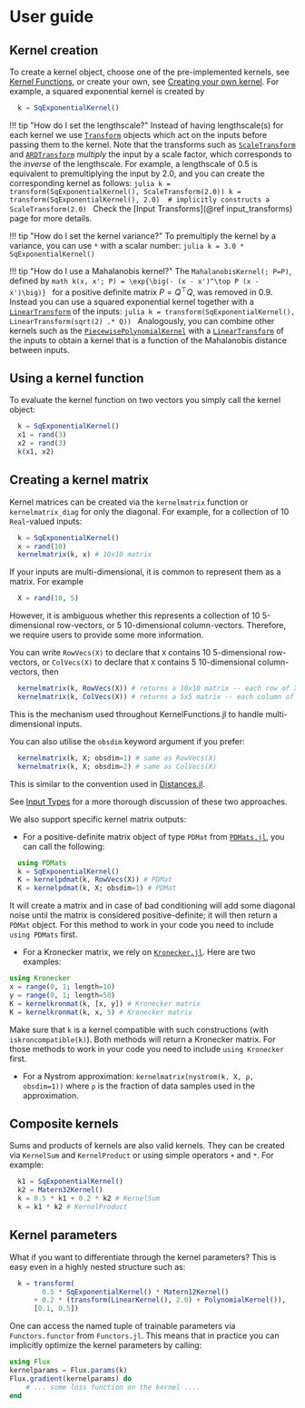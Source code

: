 # User guide

## Kernel creation

To create a kernel object, choose one of the pre-implemented kernels, see [Kernel Functions](@ref), or create your own, see [Creating your own kernel](@ref).
For example, a squared exponential kernel is created by
```julia
  k = SqExponentialKernel()
```

!!! tip "How do I set the lengthscale?"
    Instead of having lengthscale(s) for each kernel we use [`Transform`](@ref) objects which act on the inputs before passing them to the kernel. Note that the transforms such as [`ScaleTransform`](@ref) and [`ARDTransform`](@ref) _multiply_ the input by a scale factor, which corresponds to the _inverse_ of the lengthscale.
    For example, a lengthscale of 0.5 is equivalent to premultiplying the input by 2.0, and you can create the corresponding kernel as follows:
    ```julia
      k = transform(SqExponentialKernel(), ScaleTransform(2.0))
      k = transform(SqExponentialKernel(), 2.0)  # implicitly constructs a ScaleTransform(2.0)
    ```
    Check the [Input Transforms](@ref input_transforms) page for more details.

!!! tip "How do I set the kernel variance?"
    To premultiply the kernel by a variance, you can use `*` with a scalar number:
    ```julia
      k = 3.0 * SqExponentialKernel()
    ```

!!! tip "How do I use a Mahalanobis kernel?"
    The `MahalanobisKernel(; P=P)`, defined by
    ```math
    k(x, x'; P) = \exp{\big(- (x - x')^\top P (x - x')\big)}
    ```
    for a positive definite matrix $P = Q^\top Q$, was removed in 0.9. Instead you can
    use a squared exponential kernel together with a [`LinearTransform`](@ref) of
    the inputs:
    ```julia
    k = transform(SqExponentialKernel(), LinearTransform(sqrt(2) .* Q))
    ```
    Analogously, you can combine other kernels such as the
    [`PiecewisePolynomialKernel`](@ref) with a [`LinearTransform`](@ref) of the
    inputs to obtain a kernel that is a function of the Mahalanobis distance
    between inputs.

## Using a kernel function

To evaluate the kernel function on two vectors you simply call the kernel object:
```julia
  k = SqExponentialKernel()
  x1 = rand(3)
  x2 = rand(3)
  k(x1, x2)
```

## Creating a kernel matrix

Kernel matrices can be created via the `kernelmatrix` function or `kernelmatrix_diag` for only the diagonal.
For example, for a collection of 10 `Real`-valued inputs:
```julia
  k = SqExponentialKernel()
  x = rand(10)
  kernelmatrix(k, x) # 10x10 matrix
```
If your inputs are multi-dimensional, it is common to represent them as a matrix.
For example
```julia
  X = rand(10, 5)
```
However, it is ambiguous whether this represents a collection of 10 5-dimensional row-vectors, or 5 10-dimensional column-vectors.
Therefore, we require users to provide some more information.

You can write `RowVecs(X)` to declare that `X` contains 10 5-dimensional row-vectors, or `ColVecs(X)` to declare that `X` contains 5 10-dimensional column-vectors, then
```julia
  kernelmatrix(k, RowVecs(X)) # returns a 10x10 matrix -- each row of X treated as input
  kernelmatrix(k, ColVecs(X)) # returns a 5x5 matrix -- each column of X treated as input
```
This is the mechanism used throughout KernelFunctions.jl to handle multi-dimensional inputs.

You can also utilise the `obsdim` keyword argument if you prefer:
```julia
  kernelmatrix(k, X; obsdim=1) # same as RowVecs(X)
  kernelmatrix(k, X; obsdim=2) # same as ColVecs(X)
```
This is similar to the convention used in [Distances.jl](https://github.com/JuliaStats/Distances.jl).

See [Input Types](@ref) for a more thorough discussion of these two approaches.



We also support specific kernel matrix outputs:
- For a positive-definite matrix object of type `PDMat` from [`PDMats.jl`](https://github.com/JuliaStats/PDMats.jl), you can call the following:
```julia
  using PDMats
  k = SqExponentialKernel()
  K = kernelpdmat(k, RowVecs(X)) # PDMat
  K = kernelpdmat(k, X; obsdim=1) # PDMat
```
It will create a matrix and in case of bad conditioning will add some diagonal noise until the matrix is considered positive-definite; it will then return a `PDMat` object. For this method to work in your code you need to include `using PDMats` first.
- For a Kronecker matrix, we rely on [`Kronecker.jl`](https://github.com/MichielStock/Kronecker.jl). Here are two examples:
```julia
using Kronecker
x = range(0, 1; length=10)
y = range(0, 1; length=50)
K = kernelkronmat(k, [x, y]) # Kronecker matrix
K = kernelkronmat(k, x, 5) # Kronecker matrix
```
Make sure that `k` is a kernel compatible with such constructions (with `iskroncompatible(k)`). Both methods will return a Kronecker matrix. For those methods to work in your code you need to include `using Kronecker` first.
- For a Nystrom approximation: `kernelmatrix(nystrom(k, X, ρ, obsdim=1))` where `ρ` is the fraction of data samples used in the approximation.

## Composite kernels

Sums and products of kernels are also valid kernels. They can be created via `KernelSum` and `KernelProduct` or using simple operators `+` and `*`.
For example:
```julia
  k1 = SqExponentialKernel()
  k2 = Matern32Kernel()
  k = 0.5 * k1 + 0.2 * k2 # KernelSum
  k = k1 * k2 # KernelProduct
```

## Kernel parameters

What if you want to differentiate through the kernel parameters? This is easy even in a highly nested structure such as:
```julia
  k = transform(
        0.5 * SqExponentialKernel() * Matern12Kernel()
      + 0.2 * (transform(LinearKernel(), 2.0) + PolynomialKernel()),
      [0.1, 0.5])
```
One can access the named tuple of trainable parameters via `Functors.functor` from `Functors.jl`.
This means that in practice you can implicitly optimize the kernel parameters by calling:
```julia
using Flux
kernelparams = Flux.params(k)
Flux.gradient(kernelparams) do
    # ... some loss function on the kernel ....
end
```
